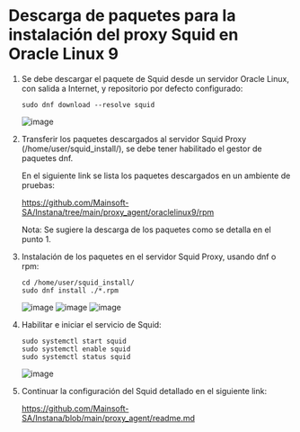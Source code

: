 # Descarga de paquetes para la instalación del proxy Squid en Oracle Linux 9

1. Se debe descargar el paquete de Squid desde un servidor Oracle Linux, con salida a Internet, y repositorio por defecto configurado:

   ```
   sudo dnf download --resolve squid
   ```

   ![image](https://github.com/user-attachments/assets/1102eb71-2a19-45c2-96d0-82fd01ed05af)


2. Transferir los paquetes descargados al servidor Squid Proxy (/home/user/squid_install/), se debe tener habilitado el gestor de paquetes dnf.

   En el siguiente link se lista los paquetes descargados en un ambiente de pruebas:
   
   https://github.com/Mainsoft-SA/Instana/tree/main/proxy_agent/oraclelinux9/rpm

   Nota: Se sugiere la descarga de los paquetes como se detalla en el punto 1.

4. Instalación de los paquetes en el servidor Squid Proxy, usando dnf o rpm:

   ```
   cd /home/user/squid_install/
   sudo dnf install ./*.rpm
   ```

   ![image](https://github.com/user-attachments/assets/cf107eaf-8497-490e-a0cd-973087c0af68)
   ![image](https://github.com/user-attachments/assets/31d200a7-e5a6-4222-8ff3-3c3d3e1117fc)
   ![image](https://github.com/user-attachments/assets/0201b94d-7009-4364-b601-5cc546358f91)

5. Habilitar e iniciar el servicio de Squid:

   ```
   sudo systemctl start squid
   sudo systemctl enable squid
   sudo systemctl status squid
   ```
   ![image](https://github.com/user-attachments/assets/b2408763-d000-4050-afd1-0d783260974a)

6. Continuar la configuración del Squid detallado en el siguiente link:
   
   https://github.com/Mainsoft-SA/Instana/blob/main/proxy_agent/readme.md

   
